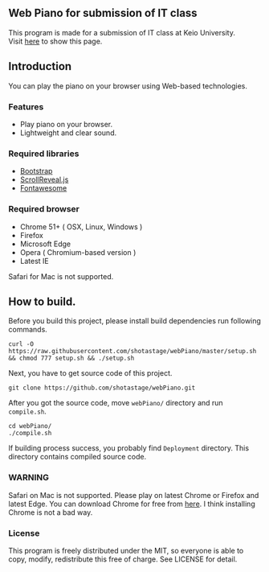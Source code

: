 Web Piano for submission of IT class
------------------------------------

This program is made for a submission of IT class at Keio University.  
Visit [here](https://web.sfc.keio.ac.jp/~t16440ss/webPiano/) to show this page.  


## Introduction
You can play the piano on your browser using Web-based technologies.  


### Features
- Play piano on your browser.
- Lightweight and clear sound.


### Required libraries
- [Bootstrap](http://getbootstrap.com)
- [ScrollReveal.js](https://scrollrevealjs.org)
- [Fontawesome](http://fontawesome.io)



### Required browser 

- Chrome 51+ ( OSX, Linux, Windows )
- Firefox
- Microsoft Edge
- Opera ( Chromium-based version )
- Latest IE

Safari for Mac is not supported.

## How to build.
Before you build this project, please install build dependencies run following commands.

```
curl -O https://raw.githubusercontent.com/shotastage/webPiano/master/setup.sh && chmod 777 setup.sh && ./setup.sh
```

Next, you have to get source code of this project.

```
git clone https://github.com/shotastage/webPiano.git
```

After you got the source code, move `webPiano/` directory and run `compile.sh`.

```
cd webPiano/
./compile.sh
```

If building process success, you probably find `Deployment` directory. This directory contains compiled source code.


### WARNING
Safari on Mac is not supported. Please play on latest Chrome or Firefox and latest Edge. 
You can download Chrome for free from [here](https://www.google.co.jp/chrome/browser/desktop/).
I think installing Chrome is not a bad way.


### License 
This program is freely distributed under the MIT, so everyone is able to copy, modify, redistribute this free of charge. See LICENSE for detail.
